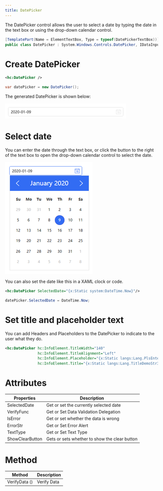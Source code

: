 ```yaml
---
title: DatePicker
---
```


The DatePicker control allows the user to select a date by typing the date in the text box or using the drop-down calendar control.

``` CS
[TemplatePart(Name = ElementTextBox, Type = typeof(DatePickerTextBox))]
public class DatePicker : System.Windows.Controls.DatePicker, IDataInput
```

# Create DatePicker

``` XML
<hc:DatePicker />
```

``` CS
var datePicker = new DatePicker();
```

The generated DatePicker is shown below:

![DatePicker](https://raw.githubusercontent.com/HandyOrg/HandyOrgResource/master/HandyControl/Doc/extend_controls/DatePicker_1.png)

# Select date

You can enter the date through the text box, or click the button to the right of the text box to open the drop-down calendar control to select the date.

![DatePicker](https://raw.githubusercontent.com/HandyOrg/HandyOrgResource/master/HandyControl/Doc/extend_controls/DatePicker_2.png)

You can also set the date like this in a XAML clock or code.

``` XML
<hc:DatePicker SelectedDate="{x:Static system:DateTime.Now}"/>
```

``` CS
datePicker.SelectedDate = DateTime.Now;
```
# Set title and placeholder text

You can add Headers and Placeholders to the DatePicker to indicate to the user what they do.

``` XML
<hc:DatePicker hc:InfoElement.TitleWidth="140"
               hc:InfoElement.TitleAlignment="Left"
               hc:InfoElement.Placeholder="{x:Static langs:Lang.PlsEnterContent}"
               hc:InfoElement.Title="{x:Static langs:Lang.TitleDemoStr3}" />
```
# Attributes

| Properties | Description |
| ---------------- | ------------------ |
| SelectedDate | Get or set the currently selected date |
| VerifyFunc | Get or Set Data Validation Delegation |
| IsError | Get or set whether the data is wrong |
| ErrorStr | Get or Set Error Alert |
| TextType | Get or Set Text Type |
| ShowClearButton | Gets or sets whether to show the clear button |

# Method

| Method | Description |
| ---------------- | ------------------ |
| VerifyData () | Verify Data |
